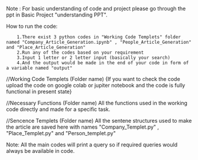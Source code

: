 Note : For basic understanding of code and project please go through the ppt in Basic Project "understanding PPT".


How to run the code: 

        1.There exist 3 python codes in "Working Code Templets" folder named "Company_Article_Generation.ipynb" , "People_Article_Generation" and "Place_Article_Generation"
        2.Run any of the codes based on your requirement
        3.Input 1 letter or 2 letter input (basically your search)
        4.And the output would be made in the end of your code in form of a variable named "output"

//Working Code Templets (Folder name)
    {If you want to check the code upload the code on google colab or jupiter notebook 
    and the code is fully functional in present state}
        
//Necessary Functions (Folder name)
    All the functions used in the working code directly and made for a specific task.

//Sencence Templets (Folder name)
    All the sentene structures used to make the article are saved here with names "Company_Templet.py" , "Place_Templet.py" and "Person_templet.py"

Note: All the main codes will print a query so if required queries would always be available in code. 
